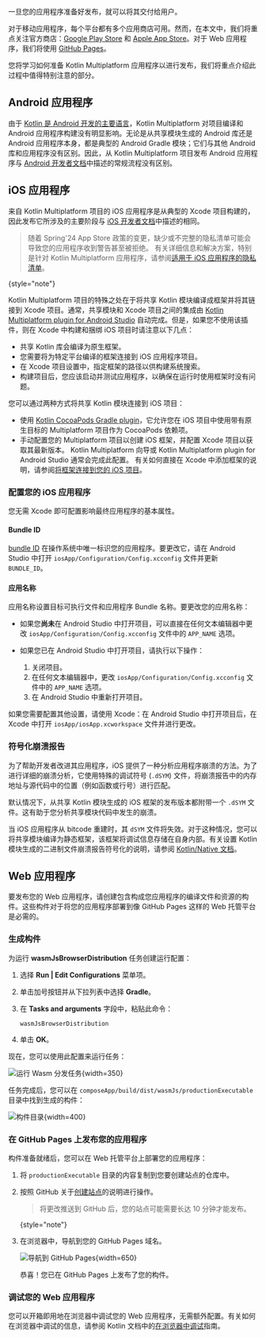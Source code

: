 [//]: # (title: 发布您的应用程序)

一旦您的应用程序准备好发布，就可以将其交付给用户。

对于移动应用程序，每个平台都有多个应用商店可用。然而，在本文中，我们将重点关注官方商店：[Google Play Store](https://play.google.com/store) 和 [Apple App Store](https://www.apple.com/ios/app-store/)。对于 Web 应用程序，我们将使用 [GitHub Pages](https://pages.github.com/)。

您将学习如何准备 Kotlin Multiplatform 应用程序以进行发布，我们将重点介绍此过程中值得特别注意的部分。

## Android 应用程序

由于 [Kotlin 是 Android 开发的主要语言](https://developer.android.com/kotlin)，Kotlin Multiplatform 对项目编译和 Android 应用程序构建没有明显影响。无论是从共享模块生成的 Android 库还是 Android 应用程序本身，都是典型的 Android Gradle 模块；它们与其他 Android 库和应用程序没有区别。因此，从 Kotlin Multiplatform 项目发布 Android 应用程序与 [Android 开发者文档](https://developer.android.com/studio/publish)中描述的常规流程没有区别。

## iOS 应用程序

来自 Kotlin Multiplatform 项目的 iOS 应用程序是从典型的 Xcode 项目构建的，因此发布它所涉及的主要阶段与 [iOS 开发者文档](https://developer.apple.com/ios/submit/)中描述的相同。

> 随着 Spring'24 App Store 政策的变更，缺少或不完整的隐私清单可能会导致您的应用程序收到警告甚至被拒绝。
> 有关详细信息和解决方案，特别是针对 Kotlin Multiplatform 应用程序，请参阅[适用于 iOS 应用程序的隐私清单](https://kotlinlang.org/docs/apple-privacy-manifest.html)。
>
{style="note"}

Kotlin Multiplatform 项目的特殊之处在于将共享 Kotlin 模块编译成框架并将其链接到 Xcode 项目。通常，共享模块和 Xcode 项目之间的集成由 [Kotlin Multiplatform plugin for Android Studio](https://plugins.jetbrains.com/plugin/14936-kotlin-multiplatform-mobile) 自动完成。但是，如果您不使用该插件，则在 Xcode 中构建和捆绑 iOS 项目时请注意以下几点：

*   共享 Kotlin 库会编译为原生框架。
*   您需要将为特定平台编译的框架连接到 iOS 应用程序项目。
*   在 Xcode 项目设置中，指定框架的路径以供构建系统搜索。
*   构建项目后，您应该启动并测试应用程序，以确保在运行时使用框架时没有问题。

您可以通过两种方式将共享 Kotlin 模块连接到 iOS 项目：
*   使用 [Kotlin CocoaPods Gradle plugin](multiplatform-cocoapods-overview.md)，它允许您在 iOS 项目中使用带有原生目标的 Multiplatform 项目作为 CocoaPods 依赖项。
*   手动配置您的 Multiplatform 项目以创建 iOS 框架，并配置 Xcode 项目以获取其最新版本。
    Kotlin Multiplatform 向导或 Kotlin Multiplatform plugin for Android Studio 通常会完成此配置。
    有关如何直接在 Xcode 中添加框架的说明，请参阅[将框架连接到您的 iOS 项目](multiplatform-integrate-in-existing-app.md#configure-the-ios-project-to-use-a-kmp-framework)。

### 配置您的 iOS 应用程序

您无需 Xcode 即可配置影响最终应用程序的基本属性。

#### Bundle ID

[bundle ID](https://developer.apple.com/documentation/bundleresources/information_property_list/cfbundleidentifier#discussion) 在操作系统中唯一标识您的应用程序。要更改它，请在 Android Studio 中打开 `iosApp/Configuration/Config.xcconfig` 文件并更新 `BUNDLE_ID`。

#### 应用名称

应用名称设置目标可执行文件和应用程序 Bundle 名称。要更改您的应用名称：

*   如果您**尚未**在 Android Studio 中打开项目，可以直接在任何文本编辑器中更改 `iosApp/Configuration/Config.xcconfig` 文件中的 `APP_NAME` 选项。
*   如果您已在 Android Studio 中打开项目，请执行以下操作：

    1.  关闭项目。
    2.  在任何文本编辑器中，更改 `iosApp/Configuration/Config.xcconfig` 文件中的 `APP_NAME` 选项。
    3.  在 Android Studio 中重新打开项目。

如果您需要配置其他设置，请使用 Xcode：在 Android Studio 中打开项目后，在 Xcode 中打开 `iosApp/iosApp.xcworkspace` 文件并进行更改。

### 符号化崩溃报告

为了帮助开发者改进其应用程序，iOS 提供了一种分析应用程序崩溃的方法。为了进行详细的崩溃分析，它使用特殊的调试符号 (`.dSYM`) 文件，将崩溃报告中的内存地址与源代码中的位置（例如函数或行号）进行匹配。

默认情况下，从共享 Kotlin 模块生成的 iOS 框架的发布版本都附带一个 `.dSYM` 文件。这有助于您分析共享模块代码中发生的崩溃。

当 iOS 应用程序从 bitcode 重建时，其 `dSYM` 文件将失效。对于这种情况，您可以将共享模块编译为静态框架，该框架将调试信息存储在自身内部。有关设置 Kotlin 模块生成的二进制文件崩溃报告符号化的说明，请参阅 [Kotlin/Native 文档](https://kotlinlang.org/docs/native-ios-symbolication.html)。

## Web 应用程序

要发布您的 Web 应用程序，请创建包含构成您应用程序的编译文件和资源的构件。这些构件对于将您的应用程序部署到像 GitHub Pages 这样的 Web 托管平台是必需的。

### 生成构件

为运行 **wasmJsBrowserDistribution** 任务创建运行配置：

1.  选择 **Run | Edit Configurations** 菜单项。
2.  单击加号按钮并从下拉列表中选择 **Gradle**。
3.  在 **Tasks and arguments** 字段中，粘贴此命令：

    ```shell
    wasmJsBrowserDistribution
    ```

4.  单击 **OK**。

现在，您可以使用此配置来运行任务：

![运行 Wasm 分发任务](compose-run-wasm-distribution-task.png){width=350}

任务完成后，您可以在 `composeApp/build/dist/wasmJs/productionExecutable` 目录中找到生成的构件：

![构件目录](compose-web-artifacts.png){width=400}

### 在 GitHub Pages 上发布您的应用程序

构件准备就绪后，您可以在 Web 托管平台上部署您的应用程序：

1.  将 `productionExecutable` 目录的内容复制到您要创建站点的仓库中。
2.  按照 GitHub 关于[创建站点](https://docs.github.com/en/pages/getting-started-with-github-pages/creating-a-github-pages-site#creating-your-site)的说明进行操作。

    > 将更改推送到 GitHub 后，您的站点可能需要长达 10 分钟才能发布。
    >
    {style="note"}

3.  在浏览器中，导航到您的 GitHub Pages 域名。

    ![导航到 GitHub Pages](publish-your-application-on-web.png){width=650}

    恭喜！您已在 GitHub Pages 上发布了您的构件。

### 调试您的 Web 应用程序

您可以开箱即用地在浏览器中调试您的 Web 应用程序，无需额外配置。有关如何在浏览器中调试的信息，请参阅 Kotlin 文档中的[在浏览器中调试](https://kotlinlang.org/docs/wasm-debugging.html#debug-in-your-browser)指南。